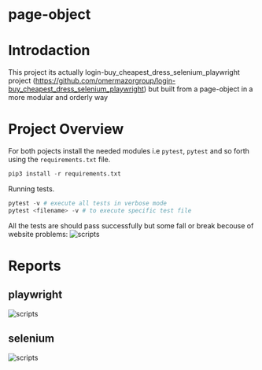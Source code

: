 # page-object


# Introdaction
This project its actually login-buy_cheapest_dress_selenium_playwright project (https://github.com/omermazorgroup/login-buy_cheapest_dress_selenium_playwright) but built from a page-object in a more modular and orderly way

# Project Overview
For both pojects install the needed modules i.e `pytest`, `pytest` and so forth using the `requirements.txt` file.
``` python
pip3 install -r requirements.txt
```
Running tests.
``` python
pytest -v # execute all tests in verbose mode
pytest <filename> -v # to execute specific test file
```
All the tests are should pass successfully but some fall or break becouse of website problems:
![scripts](https://res.cloudinary.com/dwsdrdv3w/image/upload/v1660239781/%D7%A6%D7%99%D7%9C%D7%95%D7%9D_%D7%9E%D7%A1%D7%9A_179_prjhv2.png)

# Reports

## playwright

![scripts](https://res.cloudinary.com/dwsdrdv3w/image/upload/v1660239785/%D7%A6%D7%99%D7%9C%D7%95%D7%9D_%D7%9E%D7%A1%D7%9A_180_qq3uq6.png)

## selenium

![scripts](https://res.cloudinary.com/dwsdrdv3w/image/upload/v1660239783/%D7%A6%D7%99%D7%9C%D7%95%D7%9D_%D7%9E%D7%A1%D7%9A_178_vhpe8n.png)
